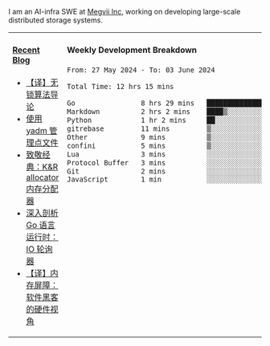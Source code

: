I am an AI-infra SWE at [Megvii Inc](https://en.megvii.com/), working on developing large-scale distributed storage systems.

<table width="960px">
<tr>
<td valign="top" width="50%">

#### <a href="https://www.kongjun18.me" target="_blank">Recent Blog</a>

<!-- BLOG-POST-LIST:START -->
- [【译】无锁算法导论](https://kongjun18.github.io/posts/2023/07/14/)
- [使用 yadm 管理点文件](https://kongjun18.github.io/posts/2023/04/07/)
- [致敬经典：K&amp;R allocator 内存分配器](https://kongjun18.github.io/posts/2022/12/12/)
- [深入剖析 Go 语言运行时：IO 轮询器](https://kongjun18.github.io/posts/2022/11/21/)
- [【译】内存屏障：软件黑客的硬件视角](https://kongjun18.github.io/posts/2022/11/03/)
<!-- BLOG-POST-LIST:END -->

</td>
<td valign="top" width="50%">

#### Weekly Development Breakdown

<!--START_SECTION:waka-->

```txt
From: 27 May 2024 - To: 03 June 2024

Total Time: 12 hrs 15 mins

Go                8 hrs 29 mins   █████████████████▒░░░░░░░   69.33 %
Markdown          2 hrs 2 mins    ████▒░░░░░░░░░░░░░░░░░░░░   16.71 %
Python            1 hr 2 mins     ██░░░░░░░░░░░░░░░░░░░░░░░   08.57 %
gitrebase         11 mins         ▒░░░░░░░░░░░░░░░░░░░░░░░░   01.62 %
Other             9 mins          ▒░░░░░░░░░░░░░░░░░░░░░░░░   01.31 %
confini           5 mins          ▒░░░░░░░░░░░░░░░░░░░░░░░░   00.79 %
Lua               3 mins          ░░░░░░░░░░░░░░░░░░░░░░░░░   00.45 %
Protocol Buffer   3 mins          ░░░░░░░░░░░░░░░░░░░░░░░░░   00.44 %
Git               2 mins          ░░░░░░░░░░░░░░░░░░░░░░░░░   00.29 %
JavaScript        1 min           ░░░░░░░░░░░░░░░░░░░░░░░░░   00.17 %
```

<!--END_SECTION:waka-->
</td>
</tr>

</table>
